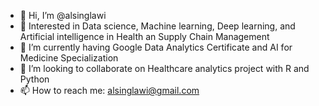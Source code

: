 - 👋 Hi, I’m @alsinglawi
- 👀 Interested in Data science, Machine learning, Deep learning, and Artificial intelligence in Health an Supply Chain Management 
- 🌱 I’m currently having Google Data Analytics Certificate and AI for Medicine Specialization
- 💞️ I’m looking to collaborate on Healthcare analytics project with R and Python
- 📫 How to reach me: alsinglawi@gmail.com

<!---
alsinglawi/alsinglawi is a ✨ special ✨ repository because its `README.md` (this file) appears on your GitHub profile.
You can click the Preview link to take a look at your changes.
--->
